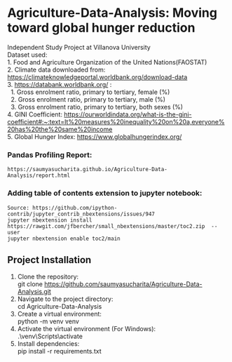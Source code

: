 # Agriculture-Data-Analysis: Moving toward global hunger reduction
Independent Study Project at Villanova University <br />
Dataset used: <br/>
	1. Food and Agriculture Organization of the United Nations(FAOSTAT) <br/>
 	2. Climate data downloaded from: https://climateknowledgeportal.worldbank.org/download-data <br/>
  	3. https://databank.worldbank.org/ : <br/>
       		&nbsp; 1. Gross enrolment ratio, primary to tertiary, female (%) <br/>
	 	&nbsp; 2. Gross enrolment ratio, primary to tertiary, male (%) <br/>
   		&nbsp; 3. Gross enrolment ratio, primary to tertiary, both sexes (%) <br/>
       	4. GINI Coefficient: https://ourworldindata.org/what-is-the-gini-coefficient#:~:text=It%20measures%20inequality%20on%20a,everyone%20has%20the%20same%20income <br/>
	5. Global Hunger Index: https://www.globalhungerindex.org/ <br/>

 ### Pandas Profiling Report: <br/>
 	https://saumyasucharita.github.io/Agriculture-Data-Analysis/report.html
 ### Adding table of contents extension to jupyter notebook: <br />
 	Source: https://github.com/ipython-contrib/jupyter_contrib_nbextensions/issues/947
 	jupyter nbextension install https://rawgit.com/jfbercher/small_nbextensions/master/toc2.zip  --user
	jupyter nbextension enable toc2/main 
 ## Project Installation <br />
 1. Clone the repository: <br />
    	git clone https://github.com/saumyasucharita/Agriculture-Data-Analysis.git <br />
 2. Navigate to the project directory: <br />
    	cd Agriculture-Data-Analysis <br />
 3. Create a virtual environment: <br />
    	python -m venv venv <br />
 4. Activate the virtual environment (For Windows): <br />
    	.\venv\Scripts\activate <br />
 5. Install dependencies: <br />
    	pip install -r requirements.txt <br />
    	
